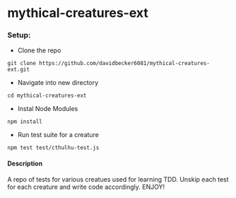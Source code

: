 # mythical-creatures-ext

### Setup:

- Clone the repo

```git clone https://github.com/davidbecker6081/mythical-creatures-ext.git```

- Navigate into new directory

```cd mythical-creatures-ext```

- Instal Node Modules

```npm install```

- Run test suite for a creature

```npm test test/cthulhu-test.js```

#### Description

A repo of tests for various creatues used for learning TDD. Unskip each test for each creature and write code accordingly. ENJOY!
